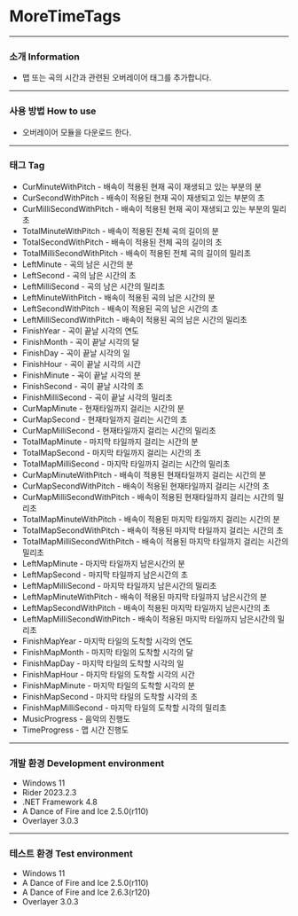 # MoreTimeTags
---
### 소개 Information
* 맵 또는 곡의 시간과 관련된 오버레이어 태그를 추가합니다.
---
### 사용 방법 How to use
* 오버레이어 모듈을 다운로드 한다.
---
### 태그 Tag
* CurMinuteWithPitch - 배속이 적용된 현재 곡이 재생되고 있는 부분의 분
* CurSecondWithPitch - 배속이 적용된 현재 곡이 재생되고 있는 부분의 초
* CurMilliSecondWithPitch - 배속이 적용된 현재 곡이 재생되고 있는 부분의 밀리초
* TotalMinuteWithPitch - 배속이 적용된 전체 곡의 길이의 분
* TotalSecondWithPitch - 배속이 적용된 전체 곡의 길이의 초
* TotalMilliSecondWithPitch - 배속이 적용된 전체 곡의 길이의 밀리초
* LeftMinute - 곡의 남은 시간의 분
* LeftSecond - 곡의 남은 시간의 초
* LeftMilliSecond - 곡의 남은 시간의 밀리초
* LeftMinuteWithPitch - 배속이 적용된 곡의 남은 시간의 분
* LeftSecondWithPitch - 배속이 적용된 곡의 남은 시간의 초
* LeftMilliSecondWithPitch - 배속이 적용된 곡의 남은 시간의 밀리초
* FinishYear - 곡이 끝날 시각의 연도
* FinishMonth - 곡이 끝날 시각의 달
* FinishDay - 곡이 끝날 시각의 일
* FinishHour - 곡이 끝날 시각의 시간
* FinishMinute - 곡이 끝날 시각의 분
* FinishSecond - 곡이 끝날 시각의 초
* FinishMilliSecond - 곡이 끝날 시각의 밀리초
* CurMapMinute - 현재타일까지 걸리는 시간의 분
* CurMapSecond - 현재타일까지 걸리는 시간의 초
* CurMapMilliSecond - 현재타일까지 걸리는 시간의 밀리초
* TotalMapMinute - 마지막 타일까지 걸리는 시간의 분
* TotalMapSecond - 마지막 타일까지 걸리는 시간의 초
* TotalMapMilliSecond - 마지막 타일까지 걸리는 시간의 밀리초
* CurMapMinuteWithPitch - 배속이 적용된 현재타일까지 걸리는 시간의 분
* CurMapSecondWithPitch - 배속이 적용된 현재타일까지 걸리는 시간의 초
* CurMapMilliSecondWithPitch - 배속이 적용된 현재타일까지 걸리는 시간의 밀리초
* TotalMapMinuteWithPitch - 배속이 적용된 마지막 타일까지 걸리는 시간의 분
* TotalMapSecondWithPitch - 배속이 적용된 마지막 타일까지 걸리는 시간의 초
* TotalMapMilliSecondWithPitch - 배속이 적용된 마지막 타일까지 걸리는 시간의 밀리초
* LeftMapMinute - 마지막 타일까지 남은시간의 분
* LeftMapSecond - 마지막 타일까지 남은시간의 초
* LeftMapMilliSecond - 마지막 타일까지 남은시간의 밀리초
* LeftMapMinuteWithPitch - 배속이 적용된 마지막 타일까지 남은시간의 분
* LeftMapSecondWithPitch - 배속이 적용된 마지막 타일까지 남은시간의 초
* LeftMapMilliSecondWithPitch - 배속이 적용된 마지막 타일까지 남은시간의 밀리초
* FinishMapYear - 마지막 타일의 도착할 시각의 연도
* FinishMapMonth - 마지막 타일의 도착할 시각의 달
* FinishMapDay - 마지막 타일의 도착할 시각의 일
* FinishMapHour - 마지막 타일의 도착할 시각의 시간
* FinishMapMinute - 마지막 타일의 도착할 시각의 분
* FinishMapSecond - 마지막 타일의 도착할 시각의 초
* FinishMapMilliSecond - 마지막 타일의 도착할 시각의 밀리초
* MusicProgress - 음악의 진행도
* TimeProgress - 맵 시간 진행도
---
### 개발 환경 Development environment
* Windows 11
* Rider 2023.2.3
* .NET Framework 4.8
* A Dance of Fire and Ice 2.5.0(r110)
* Overlayer 3.0.3
---
### 테스트 환경 Test environment
* Windows 11
* A Dance of Fire and Ice 2.5.0(r110)
* A Dance of Fire and Ice 2.6.3(r120)
* Overlayer 3.0.3
